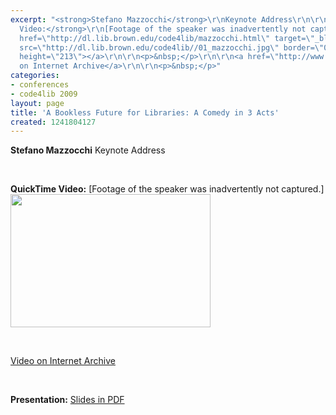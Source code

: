 ```yaml
---
excerpt: "<strong>Stefano Mazzocchi</strong>\r\nKeynote Address\r\n\r\n<p>&nbsp;</p>\r\n<strong>QuickTime
  Video:</strong>\r\n[Footage of the speaker was inadvertently not captured.]\r\n<a
  href=\"http://dl.lib.brown.edu/code4lib/mazzocchi.html\" target=\"_blank\">\r\n<img
  src=\"http://dl.lib.brown.edu/code4lib//01_mazzocchi.jpg\" border=\"0\" width=\"320\"
  height=\"213\"></a>\r\n\r\n<p>&nbsp;</p>\r\n\r\n<a href=\"http://www.archive.org/details/Code4lib2009KeynoteAddressStefanoMazzocchi\">Video
  on Internet Archive</a>\r\n\r\n<p>&nbsp;</p>"
categories:
- conferences
- code4lib 2009
layout: page
title: 'A Bookless Future for Libraries: A Comedy in 3 Acts'
created: 1241804127
---
```

<strong>Stefano Mazzocchi</strong>
Keynote Address

<p>&nbsp;</p>
<strong>QuickTime Video:</strong>
[Footage of the speaker was inadvertently not captured.]
<a href="http://dl.lib.brown.edu/code4lib/mazzocchi.html" target="_blank">
<img src="http://dl.lib.brown.edu/code4lib//01_mazzocchi.jpg" border="0" width="320" height="213"></a>

<p>&nbsp;</p>

<a href="http://www.archive.org/details/Code4lib2009KeynoteAddressStefanoMazzocchi">Video on Internet Archive</a>

<p>&nbsp;</p>

<strong>Presentation:</strong>
<a href="http://www.betaversion.org/~stefano/papers/code4lib2009.pdf" target="_blank">Slides in PDF</a>





